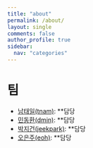 ```yaml
---
title: "about"
permalink: /about/
layout: single
comments: false
author_profile: true
sidebar:
  nav: "categories"
---
```


# 팀

- [남태일(tnam)](https://github.com/Taeil-Nam): **담당
- [민동환(dmin)](https://github.com/Thomamin): **담당
- [박지건(jeekpark)](https://github.com/jeekpark): **담당
- [오은주(eoh)](https://github.com/Eonjoo-Oh): **담당
